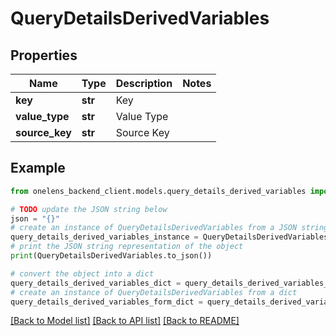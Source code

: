 # QueryDetailsDerivedVariables


## Properties

Name | Type | Description | Notes
------------ | ------------- | ------------- | -------------
**key** | **str** | Key | 
**value_type** | **str** | Value Type | 
**source_key** | **str** | Source Key | 

## Example

```python
from onelens_backend_client.models.query_details_derived_variables import QueryDetailsDerivedVariables

# TODO update the JSON string below
json = "{}"
# create an instance of QueryDetailsDerivedVariables from a JSON string
query_details_derived_variables_instance = QueryDetailsDerivedVariables.from_json(json)
# print the JSON string representation of the object
print(QueryDetailsDerivedVariables.to_json())

# convert the object into a dict
query_details_derived_variables_dict = query_details_derived_variables_instance.to_dict()
# create an instance of QueryDetailsDerivedVariables from a dict
query_details_derived_variables_form_dict = query_details_derived_variables.from_dict(query_details_derived_variables_dict)
```
[[Back to Model list]](../README.md#documentation-for-models) [[Back to API list]](../README.md#documentation-for-api-endpoints) [[Back to README]](../README.md)


